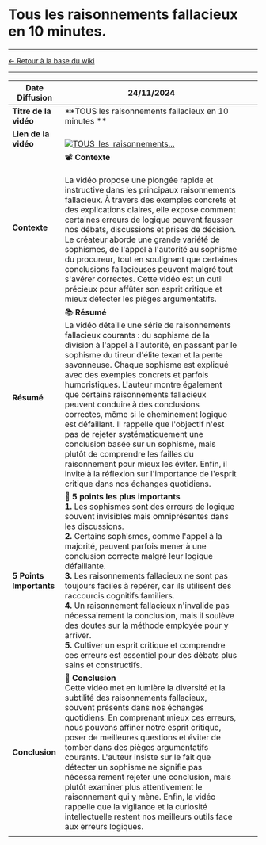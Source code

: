 
# Tous les raisonnements fallacieux en 10 minutes.

---
[← Retour à la base du wiki](https://asyhnes.github.io/mon_wiki/)

---


| **Date Diffusion**      | 24/11/2024                                                                                                                                                                                                                                                                                                                                                                                                                                                                                                                                                                                                                                                                                                                                               |     |     |
| ----------------------- | -------------------------------------------------------------------------------------------------------------------------------------------------------------------------------------------------------------------------------------------------------------------------------------------------------------------------------------------------------------------------------------------------------------------------------------------------------------------------------------------------------------------------------------------------------------------------------------------------------------------------------------------------------------------------------------------------------------------------------------------------------- | --- | --- |
| **Titre de la vidéo**   | **TOUS les raisonnements fallacieux en 10 minutes **                                                                                                                                                                                                                                                                                                                                                                                                                                                                                                                                                                                                                                                                                                     |     |     |
| **Lien de la vidéo**    | <br>[![TOUS_les_raisonnements...](https://img.youtube.com/vi/3brE46isq5A/0.jpg)](https://www.youtube.com/watch?v=3brE46isq5A)<br>                                                                                                                                                                                                                                                                                                                                                                                                                                                                                                                                                                                                                        |     |     |
| **Contexte**            | 📽️ **Contexte**<br><br>La vidéo propose une plongée rapide et instructive dans les principaux raisonnements fallacieux. À travers des exemples concrets et des explications claires, elle expose comment certaines erreurs de logique peuvent fausser nos débats, discussions et prises de décision. Le créateur aborde une grande variété de sophismes, de l'appel à l'autorité au sophisme du procureur, tout en soulignant que certaines conclusions fallacieuses peuvent malgré tout s'avérer correctes. Cette vidéo est un outil précieux pour affûter son esprit critique et mieux détecter les pièges argumentatifs.                                                                                                                             |     |     |
| **Résumé**              | 📚 **Résumé**<br>La vidéo détaille une série de raisonnements fallacieux courants : du sophisme de la division à l'appel à l'autorité, en passant par le sophisme du tireur d'élite texan et la pente savonneuse. Chaque sophisme est expliqué avec des exemples concrets et parfois humoristiques. L'auteur montre également que certains raisonnements fallacieux peuvent conduire à des conclusions correctes, même si le cheminement logique est défaillant. Il rappelle que l'objectif n'est pas de rejeter systématiquement une conclusion basée sur un sophisme, mais plutôt de comprendre les failles du raisonnement pour mieux les éviter. Enfin, il invite à la réflexion sur l'importance de l'esprit critique dans nos échanges quotidiens. |     |     |
| **5 Points Importants** | 🔑 **5 points les plus importants**<br>**1.** Les sophismes sont des erreurs de logique souvent invisibles mais omniprésentes dans les discussions. <br> **2.** Certains sophismes, comme l'appel à la majorité, peuvent parfois mener à une conclusion correcte malgré leur logique défaillante. <br> **3.** Les raisonnements fallacieux ne sont pas toujours faciles à repérer, car ils utilisent des raccourcis cognitifs familiers. <br> **4.** Un raisonnement fallacieux n'invalide pas nécessairement la conclusion, mais il soulève des doutes sur la méthode employée pour y arriver. <br> **5.** Cultiver un esprit critique et comprendre ces erreurs est essentiel pour des débats plus sains et constructifs.                              |     |     |
| **Conclusion**          | 📝 **Conclusion**<br>Cette vidéo met en lumière la diversité et la subtilité des raisonnements fallacieux, souvent présents dans nos échanges quotidiens. En comprenant mieux ces erreurs, nous pouvons affiner notre esprit critique, poser de meilleures questions et éviter de tomber dans des pièges argumentatifs courants. L'auteur insiste sur le fait que détecter un sophisme ne signifie pas nécessairement rejeter une conclusion, mais plutôt examiner plus attentivement le raisonnement qui y mène. Enfin, la vidéo rappelle que la vigilance et la curiosité intellectuelle restent nos meilleurs outils face aux erreurs logiques.                                                                                                       |     |     |
|                         |                                                                                                                                                                                                                                                                                                                                                                                                                                                                                                                                                                                                                                                                                                                                                          |     |     |
